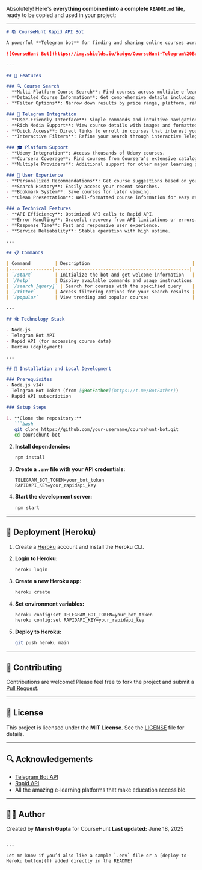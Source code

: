 Absolutely! Here's **everything combined into a complete `README.md` file**, ready to be copied and used in your project:

---

````markdown
# 📚 CourseHunt Rapid API Bot

A powerful **Telegram bot** for finding and sharing online courses across multiple platforms using **Rapid API**. The bot searches courses from various platforms, provides detailed information, and offers a seamless way to discover educational content.

![CourseHunt Bot](https://img.shields.io/badge/CourseHunt-Telegram%20Bot-blue)

---

## 🚀 Features

### 🔍 Course Search
- **Multi-Platform Course Search**: Find courses across multiple e-learning platforms with a single query.
- **Detailed Course Information**: Get comprehensive details including price, ratings, instructor information, and more.
- **Filter Options**: Narrow down results by price range, platform, rating, and other criteria.

### 💬 Telegram Integration
- **User-Friendly Interface**: Simple commands and intuitive navigation.
- **Rich Media Support**: View course details with images and formatted text.
- **Quick Access**: Direct links to enroll in courses that interest you.
- **Interactive Filters**: Refine your search through interactive Telegram buttons.

### 🎓 Platform Support
- **Udemy Integration**: Access thousands of Udemy courses.
- **Coursera Coverage**: Find courses from Coursera's extensive catalog.
- **Multiple Providers**: Additional support for other major learning platforms.

### 👤 User Experience
- **Personalized Recommendations**: Get course suggestions based on your interests.
- **Search History**: Easily access your recent searches.
- **Bookmark System**: Save courses for later viewing.
- **Clean Presentation**: Well-formatted course information for easy reading.

### ⚙️ Technical Features
- **API Efficiency**: Optimized API calls to Rapid API.
- **Error Handling**: Graceful recovery from API limitations or errors.
- **Response Time**: Fast and responsive user experience.
- **Service Reliability**: Stable operation with high uptime.

---

## 📋 Commands

| Command         | Description                                      |
|----------------|--------------------------------------------------|
| `/start`        | Initialize the bot and get welcome information   |
| `/help`         | Display available commands and usage instructions |
| `/search [query]` | Search for courses with the specified query    |
| `/filter`       | Access filtering options for your search results |
| `/popular`      | View trending and popular courses                |

---

## 🛠️ Technology Stack

- Node.js
- Telegram Bot API
- Rapid API (for accessing course data)
- Heroku (deployment)

---

## 🔧 Installation and Local Development

### Prerequisites
- Node.js v14+
- Telegram Bot Token (from [@BotFather](https://t.me/BotFather))
- Rapid API subscription

### Setup Steps

1. **Clone the repository:**
   ```bash
   git clone https://github.com/your-username/coursehunt-bot.git
   cd coursehunt-bot
````

2. **Install dependencies:**

   ```bash
   npm install
   ```

3. **Create a `.env` file with your API credentials:**

   ```
   TELEGRAM_BOT_TOKEN=your_bot_token
   RAPIDAPI_KEY=your_rapidapi_key
   ```

4. **Start the development server:**

   ```bash
   npm start
   ```

---

## 🚀 Deployment (Heroku)

1. Create a [Heroku](https://heroku.com) account and install the Heroku CLI.

2. **Login to Heroku:**

   ```bash
   heroku login
   ```

3. **Create a new Heroku app:**

   ```bash
   heroku create
   ```

4. **Set environment variables:**

   ```bash
   heroku config:set TELEGRAM_BOT_TOKEN=your_bot_token
   heroku config:set RAPIDAPI_KEY=your_rapidapi_key
   ```

5. **Deploy to Heroku:**

   ```bash
   git push heroku main
   ```

---

## 👥 Contributing

Contributions are welcome!
Please feel free to fork the project and submit a [Pull Request](https://github.com/your-username/coursehunt-bot/pulls).

---

## 📝 License

This project is licensed under the **MIT License**.
See the [LICENSE](LICENSE) file for details.

---

## 🔍 Acknowledgements

* [Telegram Bot API](https://core.telegram.org/bots/api)
* [Rapid API](https://rapidapi.com/)
* All the amazing e-learning platforms that make education accessible.

---

## 👨‍💻 Author

Created by **Manish Gupta** for CourseHunt
**Last updated:** June 18, 2025

```

---

Let me know if you’d also like a sample `.env` file or a [deploy-to-Heroku button](f) added directly in the README!
```
